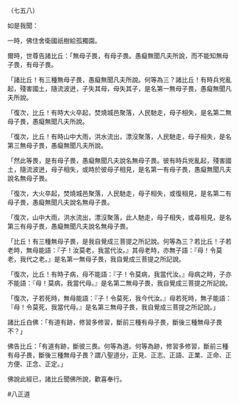 （七五八）

如是我聞：

一時，佛住舍衛國祇樹給孤獨園。

爾時，世尊告諸比丘：「無母子畏，有母子畏。愚癡無聞凡夫所說，而不能知無母子畏，有母子畏。

「諸比丘！有三種無母子畏，愚癡無聞凡夫所說。何等為三？諸比丘！有時兵兇亂起，殘害國土，隨流波迸，子失其母，母失其子，是名第一無母子畏，愚癡無聞凡夫所說。

「復次，比丘！有時大火卒起，焚燒城邑聚落，人民馳走，母子相失，是名第二無母子畏，愚癡無聞凡夫所說。

「復次，比丘！有時山中大雨，洪水流出，漂沒聚落，人民馳走，母子相失，是名第三無母子畏，愚癡無聞凡夫所說。

「然此等畏，是有母子畏，愚癡無聞凡夫說名無母子畏。彼有時兵兇亂起，殘害國土，隨流波迸，母子相失，或時於彼母子相見，是名第一有母子畏，愚癡無聞凡夫說名無母子畏。

「復次，大火卒起，焚燒城邑聚落，人民馳走，母子相失，或復相見，是名第二有母子畏，愚癡無聞凡夫說名無母子畏。

「復次，山中大雨，洪水流出，漂沒聚落，此人馳走，母子相失，或尋相見，是名第三有母子畏，愚癡無聞凡夫說名無母子畏。

「比丘！有三種無母子畏，是我自覺成三菩提之所記說。何等為三？若比丘！子若老時，無母能語：『子！汝莫老，我當代汝。』其母老時，亦無子語：『母！令莫老，我代之老。』是名第一無母子畏，我自覺成三菩提之所記說。

「復次，比丘！有時子病，母不能語：『子！令莫病，我當代汝。』母病之時，子亦不能語：『母！莫病，我當代母。』是名第二無母子畏，我自覺成三菩提之所記說。

「復次，子若死時，無母能語：『子！令莫死，我今代汝。』母若死時，無子能語：『母！令莫死，我當代母。』是名第三無母子畏，我自覺成三菩提之所記說。」

諸比丘白佛：「有道有跡，修習多修習，斷前三種有母子畏，斷後三種無母子畏不？」

佛告比丘：「有道有跡，斷彼三畏。何等為道。何等為跡，修習多修習，斷前三種有母子畏，斷後三種無母子畏？謂八聖道分，正見、正志、正語、正業、正命、正方便、正念、正定。」

佛說此經已，諸比丘聞佛所說，歡喜奉行。



#八正道
